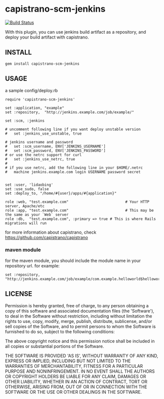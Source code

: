 # capistrano-scm-jenkins

[![Build Status](https://secure.travis-ci.org/lidaobing/capistrano-scm-jenkins.png?branch=master)](http://travis-ci.org/lidaobing/capistrano-scm-jenkins)

With this plugin, you can use jenkins build artifact as a repository, and
deploy your build artifact with capistrano.

## INSTALL

    gem install capistrano-scm-jenkins

## USAGE

a sample config/deploy.rb

    require 'capistrano-scm-jenkins'

    set :application, "example"
    set :repository,  "http://jenkins.example.com/job/example/"

    set :scm, :jenkins

    # uncomment following line if you want deploy unstable version
    #   set :jenkins_use_unstable, true

    # jenkins username and password
    #   set :scm_username, ENV['JENKINS_USERNAME']
    #   set :scm_password, ENV['JENKINS_PASSWORD']
    # or use the netrc support for curl
    #   set :jenkins_use_netrc, true
    #
    # if you use netrc, add the following line in your $HOME/.netrc
    #   machine jenkins.example.com login USERNAME password secret


    set :user, 'lidaobing'
    set :use_sudo, false
    set :deploy_to, "/home/#{user}/apps/#{application}"

    role :web, "test.example.com"                          # Your HTTP server, Apache/etc
    role :app, "test.example.com"                          # This may be the same as your `Web` server
    role :db,  "test.example.com", :primary => true # This is where Rails migrations will run

for more information about capistrano, check https://github.com/capistrano/capistrano

### maven module

for the maven module, you should include the module name in your repository url. for example:

    set :repository,  "http://jenkins.example.com/job/example/com.example.helloworld$helloworld/"

## LICENSE

Permission is hereby granted, free of charge, to any person obtaining
a copy of this software and associated documentation files (the
'Software'), to deal in the Software without restriction, including
without limitation the rights to use, copy, modify, merge, publish,
distribute, sublicense, and/or sell copies of the Software, and to
permit persons to whom the Software is furnished to do so, subject to
the following conditions:

The above copyright notice and this permission notice shall be
included in all copies or substantial portions of the Software.

THE SOFTWARE IS PROVIDED 'AS IS', WITHOUT WARRANTY OF ANY KIND,
EXPRESS OR IMPLIED, INCLUDING BUT NOT LIMITED TO THE WARRANTIES OF
MERCHANTABILITY, FITNESS FOR A PARTICULAR PURPOSE AND NONINFRINGEMENT.
IN NO EVENT SHALL THE AUTHORS OR COPYRIGHT HOLDERS BE LIABLE FOR ANY
CLAIM, DAMAGES OR OTHER LIABILITY, WHETHER IN AN ACTION OF CONTRACT,
TORT OR OTHERWISE, ARISING FROM, OUT OF OR IN CONNECTION WITH THE
SOFTWARE OR THE USE OR OTHER DEALINGS IN THE SOFTWARE.
